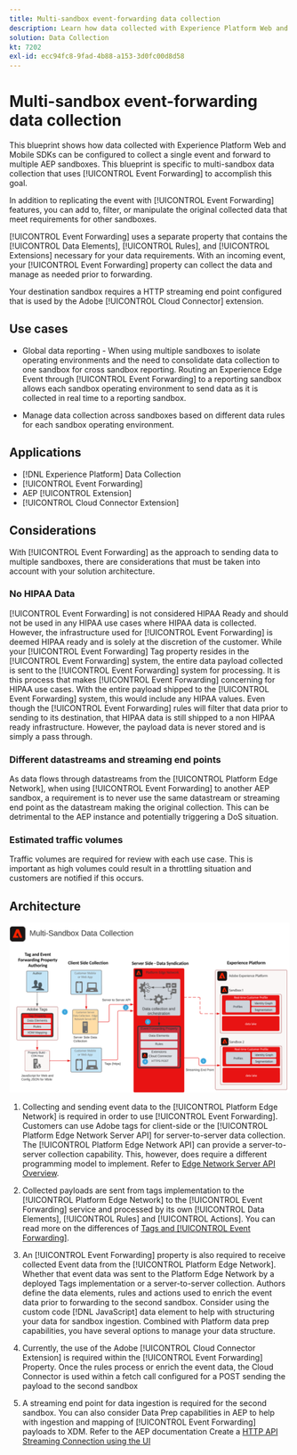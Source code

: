 ```yaml
---
title: Multi-sandbox event-forwarding data collection
description: Learn how data collected with Experience Platform Web and Mobile SDKs can be configured to collect a single event and forwarded to multiple Experience Platform sandboxes.
solution: Data Collection
kt: 7202
exl-id: ecc94fc8-9fad-4b88-a153-3d0fc00d8d58
---
```

# Multi-sandbox event-forwarding data collection

This blueprint shows how data collected with Experience Platform Web and Mobile SDKs can be configured to collect a single event and forward to multiple AEP sandboxes. This blueprint is specific to multi-sandbox data collection that uses [!UICONTROL Event Forwarding] to accomplish this goal.

In addition to replicating the event with [!UICONTROL Event Forwarding] features, you can add to, filter, or manipulate the original collected data that meet requirements for other sandboxes.

[!UICONTROL Event Forwarding] uses a separate property that contains the [!UICONTROL Data Elements], [!UICONTROL Rules], and [!UICONTROL Extensions] necessary for your data requirements. With an incoming event, your [!UICONTROL Event Forwarding] property can collect the data and manage as needed prior to forwarding.

Your destination sandbox requires a HTTP streaming end point configured that is used by the Adobe [!UICONTROL Cloud Connector] extension.

## Use cases

* Global data reporting - When using multiple sandboxes to isolate operating environments and the need to consolidate data collection to one sandbox for cross sandbox reporting. Routing an Experience Edge Event through [!UICONTROL Event Forwarding] to a reporting sandbox allows each sandbox operating environment to send data as it is collected in real time to a reporting sandbox.

* Manage data collection across sandboxes based on different data rules for each sandbox operating environment.

## Applications

* [!DNL Experience Platform] Data Collection
* [!UICONTROL Event Forwarding]
* AEP [!UICONTROL Extension]
* [!UICONTROL Cloud Connector Extension]

## Considerations

With [!UICONTROL Event Forwarding] as the approach to sending data to multiple sandboxes, there are considerations that must be taken into account with your solution architecture.

### No HIPAA Data

[!UICONTROL Event Forwarding] is not considered HIPAA Ready and should not be used in any HIPAA use cases where HIPAA data is collected. However, the infrastructure used for [!UICONTROL Event Forwarding] is deemed HIPAA ready and is solely at the discretion of the customer. While your [!UICONTROL Event Forwarding] Tag property resides in the [!UICONTROL Event Forwarding] system, the entire data payload collected is sent to the [!UICONTROL Event Forwarding] system for processing. It is this process that makes [!UICONTROL Event Forwarding] concerning for HIPAA use cases. With the entire payload shipped to the [!UICONTROL Event Forwarding] system, this would include any HIPAA values. Even though the [!UICONTROL Event Forwarding] rules will filter that data prior to sending to its destination, that HIPAA data is still shipped to a non HIPAA ready infrastructure. However, the payload data is never stored and is simply a pass through.

### Different datastreams and streaming end points

As data flows through datastreams from the [!UICONTROL Platform Edge Network], when using [!UICONTROL Event Forwarding] to another AEP sandbox, a requirement is to never use the same datastream or streaming end point as the datastream making the original collection. This can be detrimental to the AEP instance and potentially triggering a DoS situation.

### Estimated traffic volumes

Traffic volumes are required for review with each use case. This is important as high volumes could result in a throttling situation and customers are notified if this occurs.

## Architecture

![Multi-sandbox [!UICONTROL Event Forwarding]](assets/multi-sandbox-data-collection.png)

1. Collecting and sending event data to the [!UICONTROL Platform Edge Network] is required in order to use [!UICONTROL Event Forwarding]. Customers can use Adobe tags for client-side or the [!UICONTROL Platform Edge Network Server API] for server-to-server data collection. The [!UICONTROL Platform Edge Network API] can provide a server-to-server collection capability. This, however, does require a different programming model to implement. Refer to [Edge Network Server API Overview](https://experienceleague.adobe.com/docs/experience-platform/edge-network-server-api/overview.html?lang=en).

1. Collected payloads are sent from tags implementation to the [!UICONTROL Platform Edge Network] to the [!UICONTROL Event Forwarding] service and processed by its own [!UICONTROL Data Elements], [!UICONTROL Rules] and [!UICONTROL Actions]. You can read more on the differences of [Tags and [!UICONTROL Event Forwarding]](https://experienceleague.adobe.com/docs/experience-platform/tags/event-forwarding/overview.html?lang=en#differences-from-tags).

1. An [!UICONTROL Event Forwarding] property is also required to receive collected Event data from the [!UICONTROL Platform Edge Network]. Whether that event data was sent to the Platform Edge Network by a deployed Tags implementation or a server-to-server collection. Authors define the data elements, rules and actions used to enrich the event data prior to forwarding to the second sandbox. Consider using the custom code [!DNL JavaScript] data element to help with structuring your data for sandbox ingestion. Combined with Platform data prep capabilities, you have several options to manage your data structure.

1. Currently, the use of the Adobe [!UICONTROL Cloud Connector Extension] is required within the [!UICONTROL Event Forwarding] Property. Once the rules process or enrich the event data, the Cloud Connector is used within a fetch call configured for a POST sending the payload to the second sandbox

1. A streaming end point for data ingestion is required for the second sandbox. You can also consider Data Prep capabilities in AEP to help with ingestion and mapping of [!UICONTROL Event Forwarding] payloads to XDM. Refer to the AEP documentation Create a [HTTP API Streaming Connection using the UI](https://experienceleague.adobe.com/docs/experience-platform/sources/ui-tutorials/create/streaming/http.html?lang=en)
